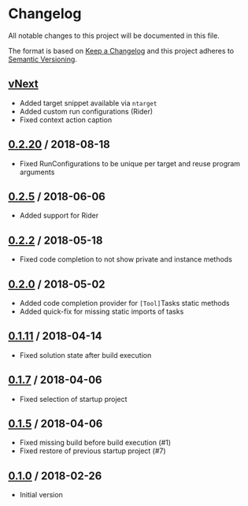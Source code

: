 # Changelog
All notable changes to this project will be documented in this file.

The format is based on [Keep a Changelog](http://keepachangelog.com/en/1.0.0/)
and this project adheres to [Semantic Versioning](http://semver.org/spec/v2.0.0.html).

## [vNext]
- Added target snippet available via `ntarget`
- Added custom run configurations (Rider)
- Fixed context action caption

## [0.2.20] / 2018-08-18
- Fixed RunConfigurations to be unique per target and reuse program arguments

## [0.2.5] / 2018-06-06
- Added support for Rider

## [0.2.2] / 2018-05-18
- Fixed code completion to not show private and instance methods

## [0.2.0] / 2018-05-02
- Added code completion provider for `[Tool]`Tasks static methods
- Added quick-fix for missing static imports of tasks

## [0.1.11] / 2018-04-14
- Fixed solution state after build execution

## [0.1.7] / 2018-04-06
- Fixed selection of startup project

## [0.1.5] / 2018-04-06
- Fixed missing build before build execution (#1)
- Fixed restore of previous startup project (#7)

## [0.1.0] / 2018-02-26
- Initial version

[vNext]: https://github.com/nuke-build/resharper/compare/0.2.20...HEAD
[0.2.20]: https://github.com/nuke-build/resharper/compare/0.2.5...0.2.20
[0.2.5]: https://github.com/nuke-build/resharper/compare/0.2.2...0.2.5
[0.2.2]: https://github.com/nuke-build/resharper/compare/0.2.0...0.2.2
[0.2.0]: https://github.com/nuke-build/resharper/compare/0.1.11...0.2.0
[0.1.11]: https://github.com/nuke-build/resharper/compare/0.1.7...0.1.11
[0.1.7]: https://github.com/nuke-build/resharper/compare/0.1.5...0.1.7
[0.1.5]: https://github.com/nuke-build/resharper/compare/0.1.0...0.1.5
[0.1.0]: https://github.com/nuke-build/resharper/tree/0.1.0

